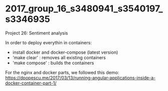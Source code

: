 # 2017_group_16_s3480941_s3540197_s3346935
Project 26: Sentiment analysis

In order to deploy everythin in containers:
- install docker and docker-compose (latest version)
- 'make clear' : removes all existing containers
- 'make compose' : builds the containers

For the nginx and docker parts, we followed this demo: https://dpopescu.me/2017/03/13/running-angular-applications-inside-a-docker-container-part-1/
